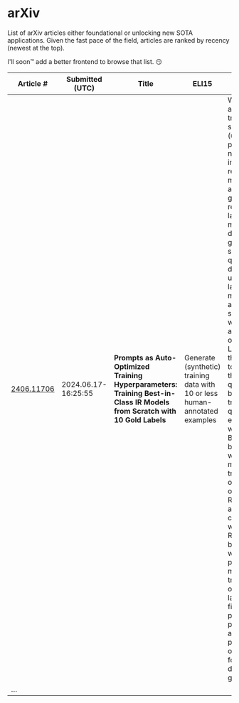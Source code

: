 # arXiv

List of arXiv articles either foundational or unlocking new SOTA applications. Given the fast pace of the field, articles are ranked by recency (newest at the top).

I'll soon™ add a better frontend to browse that list. 😏


| Article \# | Submitted (UTC)     | Title | ELI15 | Abstract | Authors
|------------| ------------------- | ----- | ----- | -------- | -------
|[2406.11706]|2024.06.17-16\:25\:55| **Prompts as Auto-Optimized Training Hyperparameters: Training Best-in-Class IR Models from Scratch with 10 Gold Labels** | Generate (synthetic) training data with 10 or less human-annotated examples | We develop a method for training small-scale (under 100M parameter) neural information retrieval models with as few as 10 gold relevance labels. The method depends on generating synthetic queries for documents using a language model (LM), and the key step is that we automatically optimize the LM prompt that is used to generate these queries based on training quality. In experiments with the BIRCO benchmark, we find that models trained with our method outperform RankZephyr and are competitive with RankLLama, both of which are 7B parameter models trained on over 100K labels. These findings point to the power of automatic prompt optimization for synthetic dataset generation. | Jasper Xian, Saron Samuel, Faraz Khoubsirat, Ronak Pradeep, Md Arafat Sultan, Radu Florian, Salim Roukos, Avirup Sil, Christopher Potts, Omar Khattab
| …













[2406.11706]: https://arxiv.org/abs/2406.11706
